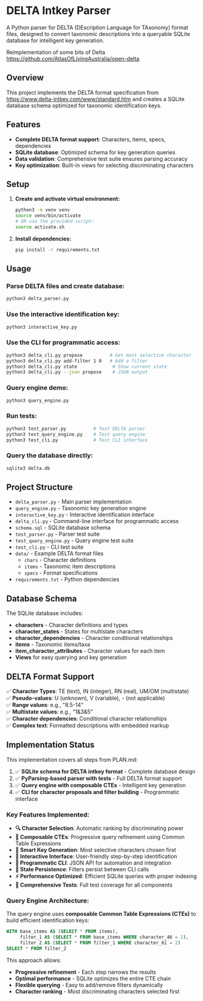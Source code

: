 # DELTA Intkey Parser

A Python parser for DELTA (DEscription Language for TAxonomy) format files, designed to convert taxonomic descriptions into a queryable SQLite database for intelligent key generation.

Reimplementation of some bits of Delta https://github.com/AtlasOfLivingAustralia/open-delta

## Overview

This project implements the DELTA format specification from https://www.delta-intkey.com/www/standard.htm and creates a SQLite database schema optimized for taxonomic identification keys.

## Features

- **Complete DELTA format support**: Characters, items, specs, dependencies
- **SQLite database**: Optimized schema for key generation queries  
- **Data validation**: Comprehensive test suite ensures parsing accuracy
- **Key optimization**: Built-in views for selecting discriminating characters

## Setup

1. **Create and activate virtual environment:**
   ```bash
   python3 -m venv venv
   source venv/bin/activate
   # OR use the provided script:
   source activate.sh
   ```

2. **Install dependencies:**
   ```bash
   pip install -r requirements.txt
   ```

## Usage

### Parse DELTA files and create database:
```bash
python3 delta_parser.py
```

### Use the interactive identification key:
```bash
python3 interactive_key.py
```

### Use the CLI for programmatic access:
```bash
python3 delta_cli.py propose          # Get most selective character
python3 delta_cli.py add-filter 1 0   # Add a filter
python3 delta_cli.py state             # Show current state
python3 delta_cli.py --json propose    # JSON output
```

### Query engine demo:
```bash
python3 query_engine.py
```

### Run tests:
```bash
python3 test_parser.py          # Test DELTA parser
python3 test_query_engine.py    # Test query engine
python3 test_cli.py             # Test CLI interface
```

### Query the database directly:
```bash
sqlite3 delta.db
```

## Project Structure

- `delta_parser.py` - Main parser implementation
- `query_engine.py` - Taxonomic key generation engine  
- `interactive_key.py` - Interactive identification interface
- `delta_cli.py` - Command-line interface for programmatic access
- `schema.sql` - SQLite database schema  
- `test_parser.py` - Parser test suite
- `test_query_engine.py` - Query engine test suite
- `test_cli.py` - CLI test suite
- `data/` - Example DELTA format files
  - `chars` - Character definitions
  - `items` - Taxonomic item descriptions  
  - `specs` - Format specifications
- `requirements.txt` - Python dependencies

## Database Schema

The SQLite database includes:

- **characters** - Character definitions and types
- **character_states** - States for multistate characters
- **character_dependencies** - Character conditional relationships
- **items** - Taxonomic items/taxa
- **item_character_attributes** - Character values for each item
- **Views** for easy querying and key generation

## DELTA Format Support

✅ **Character Types**: TE (text), IN (integer), RN (real), UM/OM (multistate)  
✅ **Pseudo-values**: U (unknown), V (variable), - (not applicable)  
✅ **Range values**: e.g., "8.5-14"  
✅ **Multistate values**: e.g., "1&3&5"  
✅ **Character dependencies**: Conditional character relationships  
✅ **Complex text**: Formatted descriptions with embedded markup

## Implementation Status

This implementation covers all steps from PLAN.md:

1. ✅ **SQLite schema for DELTA intkey format** - Complete database design
2. ✅ **PyParsing-based parser with tests** - Full DELTA format support  
3. ✅ **Query engine with composable CTEs** - Intelligent key generation
4. ✅ **CLI for character proposals and filter building** - Programmatic interface

### Key Features Implemented:

- **🔍 Character Selection**: Automatic ranking by discriminating power
- **🔗 Composable CTEs**: Progressive query refinement using Common Table Expressions  
- **🎯 Smart Key Generation**: Most selective characters chosen first
- **💬 Interactive Interface**: User-friendly step-by-step identification
- **🤖 Programmatic CLI**: JSON API for automation and integration
- **💾 State Persistence**: Filters persist between CLI calls
- **⚡ Performance Optimized**: Efficient SQLite queries with proper indexing
- **🧪 Comprehensive Tests**: Full test coverage for all components

### Query Engine Architecture:

The query engine uses **composable Common Table Expressions (CTEs)** to build efficient identification keys:

```sql
WITH base_items AS (SELECT * FROM items),
     filter_1 AS (SELECT * FROM base_items WHERE character_46 = 2),  
     filter_2 AS (SELECT * FROM filter_1 WHERE character_61 = 2)
SELECT * FROM filter_2
```

This approach allows:
- **Progressive refinement** - Each step narrows the results
- **Optimal performance** - SQLite optimizes the entire CTE chain
- **Flexible querying** - Easy to add/remove filters dynamically  
- **Character ranking** - Most discriminating characters selected first

